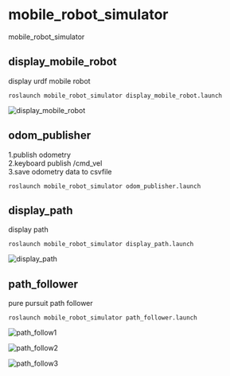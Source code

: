 # mobile_robot_simulator
mobile_robot_simulator

## display_mobile_robot
display urdf mobile robot  

```
roslaunch mobile_robot_simulator display_mobile_robot.launch 
```

![display_mobile_robot](https://user-images.githubusercontent.com/52307432/182167318-f236d8d8-7f51-444b-8e72-0f9f69232ea3.png)

## odom_publisher

1.publish odometry  
2.keyboard publish /cmd_vel  
3.save odometry data to csvfile  

```
roslaunch mobile_robot_simulator odom_publisher.launch 
```

## display_path
display path  

```
roslaunch mobile_robot_simulator display_path.launch 
```
![display_path](https://user-images.githubusercontent.com/52307432/182168050-873b5ae5-7954-4cb4-bd00-67c43b07aca0.png)

## path_follower
pure pursuit path follower

```
roslaunch mobile_robot_simulator path_follower.launch 
```
![path_follow1](https://user-images.githubusercontent.com/52307432/182168329-f190ba82-16b3-47f0-85ca-231e9f843560.png)

![path_follow2](https://user-images.githubusercontent.com/52307432/182168375-15313e38-5899-4273-9651-89570f47e7d1.png)

![path_follow3](https://user-images.githubusercontent.com/52307432/182168403-7cb4e24b-2b3c-45bf-8bfe-1ac3356c29ec.png)



